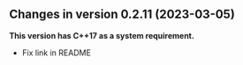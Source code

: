 




<!-- NEWS.md was auto-generated by NEWS.Rmd. Please DO NOT edit by hand!-->

## Changes in version 0.2.11 (2023-03-05)

**This version has C++17 as a system requirement.**

- Fix link in README
